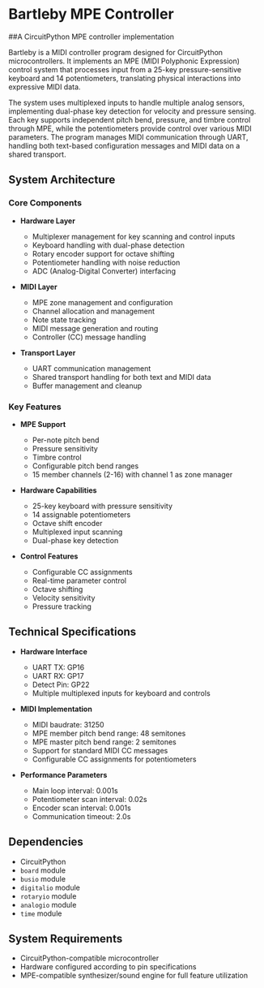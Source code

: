 # Bartleby MPE Controller
##A CircuitPython MPE controller implementation

Bartleby is a MIDI controller program designed for CircuitPython microcontrollers. It implements an MPE (MIDI Polyphonic Expression) control system that processes input from a 25-key pressure-sensitive keyboard and 14 potentiometers, translating physical interactions into expressive MIDI data.

The system uses multiplexed inputs to handle multiple analog sensors, implementing dual-phase key detection for velocity and pressure sensing. Each key supports independent pitch bend, pressure, and timbre control through MPE, while the potentiometers provide control over various MIDI parameters. The program manages MIDI communication through UART, handling both text-based configuration messages and MIDI data on a shared transport.

## System Architecture

### Core Components

- **Hardware Layer**
  - Multiplexer management for key scanning and control inputs
  - Keyboard handling with dual-phase detection
  - Rotary encoder support for octave shifting
  - Potentiometer handling with noise reduction
  - ADC (Analog-Digital Converter) interfacing

- **MIDI Layer**
  - MPE zone management and configuration
  - Channel allocation and management
  - Note state tracking
  - MIDI message generation and routing
  - Controller (CC) message handling

- **Transport Layer**
  - UART communication management
  - Shared transport handling for both text and MIDI data
  - Buffer management and cleanup

### Key Features

- **MPE Support**
  - Per-note pitch bend
  - Pressure sensitivity
  - Timbre control
  - Configurable pitch bend ranges
  - 15 member channels (2-16) with channel 1 as zone manager

- **Hardware Capabilities**
  - 25-key keyboard with pressure sensitivity
  - 14 assignable potentiometers
  - Octave shift encoder
  - Multiplexed input scanning
  - Dual-phase key detection

- **Control Features**
  - Configurable CC assignments
  - Real-time parameter control
  - Octave shifting
  - Velocity sensitivity
  - Pressure tracking

## Technical Specifications

- **Hardware Interface**
  - UART TX: GP16
  - UART RX: GP17
  - Detect Pin: GP22
  - Multiple multiplexed inputs for keyboard and controls

- **MIDI Implementation**
  - MIDI baudrate: 31250
  - MPE member pitch bend range: 48 semitones
  - MPE master pitch bend range: 2 semitones
  - Support for standard MIDI CC messages
  - Configurable CC assignments for potentiometers

- **Performance Parameters**
  - Main loop interval: 0.001s
  - Potentiometer scan interval: 0.02s
  - Encoder scan interval: 0.001s
  - Communication timeout: 2.0s

## Dependencies

- CircuitPython
- `board` module
- `busio` module
- `digitalio` module
- `rotaryio` module
- `analogio` module
- `time` module

## System Requirements

- CircuitPython-compatible microcontroller
- Hardware configured according to pin specifications
- MPE-compatible synthesizer/sound engine for full feature utilization
